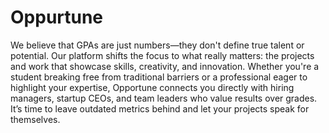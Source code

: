 # Oppurtune

 We believe that GPAs are just numbers—they don't define true talent or potential. Our platform shifts the focus to what really matters: the projects and work that showcase skills, creativity, and innovation. Whether you're a student breaking free from traditional barriers or a professional eager to highlight your expertise, Opportune connects you directly with hiring managers, startup CEOs, and team leaders who value results over grades. It’s time to leave outdated metrics behind and let your projects speak for themselves.